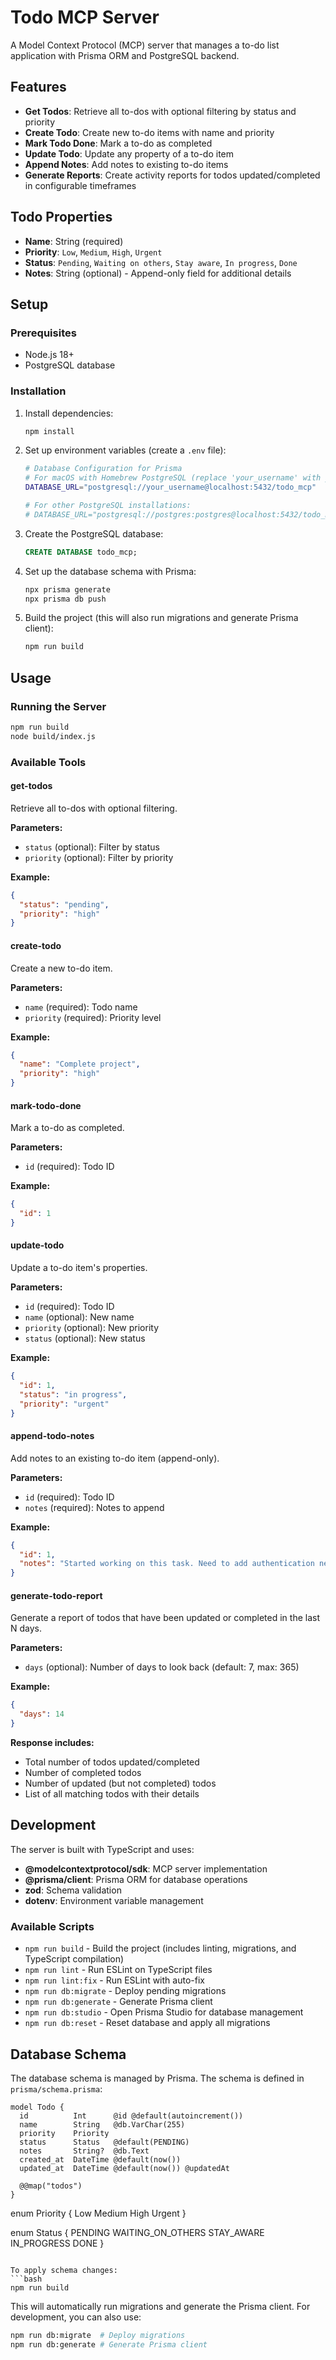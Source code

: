 # Todo MCP Server

A Model Context Protocol (MCP) server that manages a to-do list application with Prisma ORM and PostgreSQL backend.

## Features

- **Get Todos**: Retrieve all to-dos with optional filtering by status and priority
- **Create Todo**: Create new to-do items with name and priority
- **Mark Todo Done**: Mark a to-do as completed
- **Update Todo**: Update any property of a to-do item
- **Append Notes**: Add notes to existing to-do items
- **Generate Reports**: Create activity reports for todos updated/completed in configurable timeframes

## Todo Properties

- **Name**: String (required)
- **Priority**: `Low`, `Medium`, `High`, `Urgent`
- **Status**: `Pending`, `Waiting on others`, `Stay aware`, `In progress`, `Done`
- **Notes**: String (optional) - Append-only field for additional details

## Setup

### Prerequisites

- Node.js 18+
- PostgreSQL database

### Installation

1. Install dependencies:
   ```bash
   npm install
   ```

2. Set up environment variables (create a `.env` file):
   ```bash
   # Database Configuration for Prisma
   # For macOS with Homebrew PostgreSQL (replace 'your_username' with your actual username):
   DATABASE_URL="postgresql://your_username@localhost:5432/todo_mcp"
   
   # For other PostgreSQL installations:
   # DATABASE_URL="postgresql://postgres:postgres@localhost:5432/todo_mcp"
   ```

3. Create the PostgreSQL database:
   ```sql
   CREATE DATABASE todo_mcp;
   ```

4. Set up the database schema with Prisma:
   ```bash
   npx prisma generate
   npx prisma db push
   ```

5. Build the project (this will also run migrations and generate Prisma client):
   ```bash
   npm run build
   ```

## Usage

### Running the Server

```bash
npm run build
node build/index.js
```

### Available Tools

#### get-todos
Retrieve all to-dos with optional filtering.

**Parameters:**
- `status` (optional): Filter by status
- `priority` (optional): Filter by priority

**Example:**
```json
{
  "status": "pending",
  "priority": "high"
}
```

#### create-todo
Create a new to-do item.

**Parameters:**
- `name` (required): Todo name
- `priority` (required): Priority level

**Example:**
```json
{
  "name": "Complete project",
  "priority": "high"
}
```

#### mark-todo-done
Mark a to-do as completed.

**Parameters:**
- `id` (required): Todo ID

**Example:**
```json
{
  "id": 1
}
```

#### update-todo
Update a to-do item's properties.

**Parameters:**
- `id` (required): Todo ID
- `name` (optional): New name
- `priority` (optional): New priority
- `status` (optional): New status

**Example:**
```json
{
  "id": 1,
  "status": "in progress",
  "priority": "urgent"
}
```

#### append-todo-notes
Add notes to an existing to-do item (append-only).

**Parameters:**
- `id` (required): Todo ID
- `notes` (required): Notes to append

**Example:**
```json
{
  "id": 1,
  "notes": "Started working on this task. Need to add authentication next."
}
```

#### generate-todo-report
Generate a report of todos that have been updated or completed in the last N days.

**Parameters:**
- `days` (optional): Number of days to look back (default: 7, max: 365)

**Example:**
```json
{
  "days": 14
}
```

**Response includes:**
- Total number of todos updated/completed
- Number of completed todos
- Number of updated (but not completed) todos
- List of all matching todos with their details

## Development

The server is built with TypeScript and uses:
- **@modelcontextprotocol/sdk**: MCP server implementation
- **@prisma/client**: Prisma ORM for database operations
- **zod**: Schema validation
- **dotenv**: Environment variable management

### Available Scripts

- `npm run build` - Build the project (includes linting, migrations, and TypeScript compilation)
- `npm run lint` - Run ESLint on TypeScript files
- `npm run lint:fix` - Run ESLint with auto-fix
- `npm run db:migrate` - Deploy pending migrations
- `npm run db:generate` - Generate Prisma client
- `npm run db:studio` - Open Prisma Studio for database management
- `npm run db:reset` - Reset database and apply all migrations

## Database Schema

The database schema is managed by Prisma. The schema is defined in `prisma/schema.prisma`:

```prisma
model Todo {
  id          Int      @id @default(autoincrement())
  name        String   @db.VarChar(255)
  priority    Priority
  status      Status   @default(PENDING)
  notes       String?  @db.Text
  created_at  DateTime @default(now())
  updated_at  DateTime @default(now()) @updatedAt

  @@map("todos")
}
```

enum Priority {
  Low
  Medium
  High
  Urgent
}

enum Status {
  PENDING
  WAITING_ON_OTHERS
  STAY_AWARE
  IN_PROGRESS
  DONE
}
```

To apply schema changes:
```bash
npm run build
```

This will automatically run migrations and generate the Prisma client. For development, you can also use:
```bash
npm run db:migrate  # Deploy migrations
npm run db:generate # Generate Prisma client
``` 